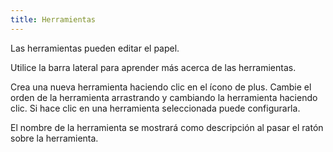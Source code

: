 ```yaml
---
title: Herramientas
---
```


Las herramientas pueden editar el papel.

Utilice la barra lateral para aprender más acerca de las herramientas.

Crea una nueva herramienta haciendo clic en el ícono de plus. Cambie el orden de la herramienta arrastrando y cambiando la herramienta haciendo clic.
Si hace clic en una herramienta seleccionada puede configurarla.

El nombre de la herramienta se mostrará como descripción al pasar el ratón sobre la herramienta.
